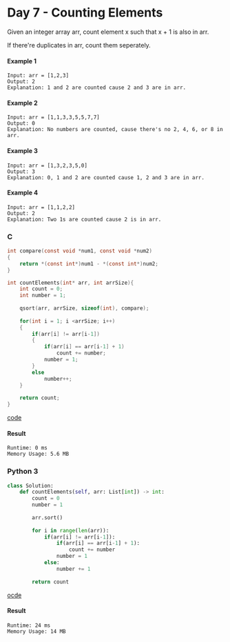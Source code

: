 # Day 7 - Counting Elements
Given an integer array arr, count element x such that x + 1 is also in arr.

If there're duplicates in arr, count them seperately.

#### Example 1
```
Input: arr = [1,2,3]
Output: 2
Explanation: 1 and 2 are counted cause 2 and 3 are in arr.
```

#### Example 2
```
Input: arr = [1,1,3,3,5,5,7,7]
Output: 0
Explanation: No numbers are counted, cause there's no 2, 4, 6, or 8 in arr.
```

#### Example 3
```
Input: arr = [1,3,2,3,5,0]
Output: 3
Explanation: 0, 1 and 2 are counted cause 1, 2 and 3 are in arr.
```

#### Example 4
```
Input: arr = [1,1,2,2]
Output: 2
Explanation: Two 1s are counted cause 2 is in arr.
```

### C
```C
int compare(const void *num1, const void *num2)
{
    return *(const int*)num1 - *(const int*)num2;
}

int countElements(int* arr, int arrSize){
    int count = 0;
    int number = 1;
    
    qsort(arr, arrSize, sizeof(int), compare);
    
    for(int i = 1; i <arrSize; i++)
    {
        if(arr[i] != arr[i-1])
        {
            if(arr[i] == arr[i-1] + 1)
                count += number;
            number = 1;
        }
        else
            number++;
    }
    
    return count;
}
```
[code](C/countingElements.c)

#### Result
```
Runtime: 0 ms
Memory Usage: 5.6 MB
```

### Python 3
```python
class Solution:
    def countElements(self, arr: List[int]) -> int:
        count = 0
        number = 1
        
        arr.sort()
        
        for i in range(len(arr)):
            if(arr[i] != arr[i-1]):
                if(arr[i] == arr[i-1] + 1):
                    count += number
                number = 1
            else:
                number += 1
                
        return count
```
[ocde](Python/countingElements.py)

#### Result
```
Runtime: 24 ms
Memory Usage: 14 MB
```
